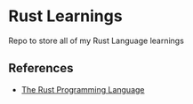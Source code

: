 # Rust Learnings

Repo to store all of my Rust Language learnings

## References

* [The Rust Programming Language](https://doc.rust-lang.org/book/)
